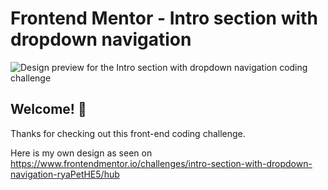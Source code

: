 # Frontend Mentor - Intro section with dropdown navigation

![Design preview for the Intro section with dropdown navigation coding challenge](./design/my-design.png.jpg)

## Welcome! 👋

Thanks for checking out this front-end coding challenge.

Here is my own design as seen on https://www.frontendmentor.io/challenges/intro-section-with-dropdown-navigation-ryaPetHE5/hub
